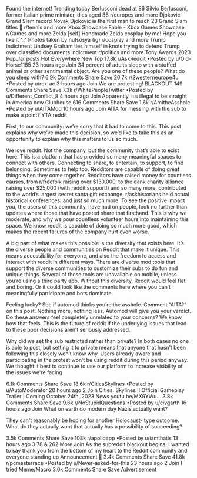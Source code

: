 Found the internet!
Trending today
Berlusconi dead at 86
Silvio Berlusconi, former Italian prime minister, dies aged 86
r/europes and more
Djokovic Grand Slam record
Novak Djokovic is the first man to reach 23 Grand Slam titles 🐐
r/tennis and more
Xbox Showcase
Fable - Xbox Games Showcase
r/Games and more
Zelda
[self] Handmade Zelda cosplay by me! Hope you like it ^_^ Photos taken by nutsosya (ig)
r/cosplay and more
Trump Indictment
Lindsey Graham ties himself in knots trying to defend Trump over classified documents indictment
r/politics and more
Tony Awards 2023
Popular posts
Hot
Everywhere
New
Top
17.8k
r/AskReddit
•Posted by
u/Old-Horse1185
23 hours ago
Join
34 percent of adults sleep with a stuffed animal or other sentimental object. Are you one of these people? What do you sleep with?
6.9k Comments
Share
Save
20.7k
r/2westerneurope4u
•Posted by
u/rex-ac
3 hours ago
Join
We are protesting!
 BLACKOUT
149 Comments
Share
Save
7.3k
r/WhitePeopleTwitter
•Posted by
u/Different_Conflict_8
4 hours ago
Join
Apparently, it’s illegal to be straight in America now
Clubhouse
616 Comments
Share
Save
1.6k
r/AmItheAsshole
•Posted by
u/AITAMod
10 hours ago
Join
AITA for messing with the sub to make a point?
YTA reddit

First, to our community: we’re sorry that it had to come to this. This post explains why we’ve made this decision, so we’d like to take this as an opportunity to explain why this matters to us so much.

We love reddit. Not the company, but the community that’s able to exist here. This is a platform that has provided so many meaningful spaces to connect with others. Connecting to share, to entertain, to support, to find belonging. Sometimes to help too. Redditors are capable of doing great things when they come together. Redditors have raised money for countless causes, from r/freefolk raising over $130,000, to the dank charity alliance raising over $25,000 (with reddit support!) and so many more, contributed to the world’s largest secret santa gift exchange, r/askhistorians held actual historical conferences, and just so much more. To see the positive impact you, the users of this community, have had on people, look no further than updates where those that have posted share that firsthand. This is why we moderate, and why we pour countless volunteer hours into maintaining this space. We know reddit is capable of doing so much more good, which makes the recent failures of the company hurt even worse.

A big part of what makes this possible is the diversity that exists here. It’s the diverse people and communities on Reddit that make it unique. This means accessibility for everyone, and also the freedom to access and interact with reddit in different ways. There are diverse mod tools that support the diverse communities to customize their subs to do fun and unique things. Several of those tools are unavailable on mobile, unless you’re using a third party app. Without this diversity, Reddit would feel flat and boring. Or it could look like the comments here where you can’t meaningfully participate and bots dominate.

Feeling lucky? See if automod thinks you’re the asshole. Comment “AITA?” on this post. Nothing more, nothing less. Automod will give you your verdict. Do these answers feel completely unrelated to your concerns? We know how that feels. This is the future of reddit if the underlying issues that lead to these poor decisions aren’t seriously addressed.

Why did we set the sub restricted rather than private? In both cases no one is able to post, but setting it to private means that anyone that hasn’t been following this closely won’t know why. Users already aware and participating in the protest won’t be using reddit during this period anyway. We thought it best to continue to use our platform to increase visibility of the issues we're facing

6.1k Comments
Share
Save
18.6k
r/CitiesSkylines
•Posted by
u/AutoModerator
20 hours ago
2
Join
Cities: Skylines II Official Gameplay Trailer | Coming October 24th, 2023
News
youtu.be/MX9YWu...
3.8k Comments
Share
Save
9.6k
r/NoStupidQuestions
•Posted by
u/civgarth
16 hours ago
Join
What on earth do modern day Nazis actually want?

They can't reasonably be hoping for another Holocaust- type outcome. What do they actually want that actually has a possibility of succeeding?

3.5k Comments
Share
Save
108k
r/apolloapp
•Posted by
u/iamthatis
13 hours ago
3
78
& 262 More
Join
As the subreddit blackout begins, I wanted to say thank you from the bottom of my heart to the Reddit community and everyone standing up
Announcement 📣
3.4k Comments
Share
Save
41.8k
r/pcmasterrace
•Posted by
u/Never-asked-for-this
23 hours ago
2
Join
I tried
Meme/Macro
3.0k Comments
Share
Save
Advertisement
